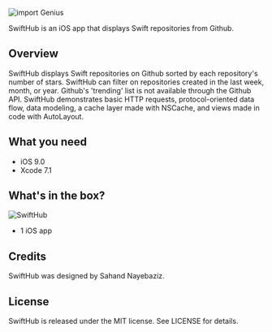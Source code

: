 ![import Genius](https://www.dropbox.com/s/w7ga70d9gt9a7d3/swifthub%20header.png?dl=1)

SwiftHub is an iOS app that displays Swift repositories from Github.

## Overview

SwiftHub displays Swift repositories on Github sorted by each repository's number of stars. SwiftHub can filter on repositories created in the last week, month, or year. Github's 'trending' list is not available through the Github API. SwiftHub demonstrates basic HTTP requests, protocol-oriented data flow, data modeling, a cache layer made with NSCache, and views made in code with AutoLayout.

## What you need

- iOS 9.0
- Xcode 7.1

## What's in the box?

![SwiftHub](https://www.dropbox.com/s/83lzvjup2t62jrd/SwiftHub.gif?dl=1)

- 1 iOS app

## Credits

SwiftHub was designed by Sahand Nayebaziz.

## License

SwiftHub is released under the MIT license. See LICENSE for details.
